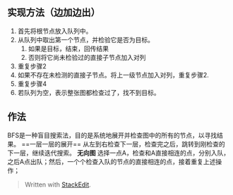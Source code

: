 

## 实现方法（边加边出）
1. 首先将根节点放入队列中。
2. 从队列中取出第一个节点，并检验它是否为目标。
	1. 如果是目标，结束，回传结果
	2. 否则将它尚未检验过的直接子节点加入对列
3. 重复步骤2
4. 如果不存在未检测的直接子节点。将上一级节点加入对列，重复步骤2.
5. 重复步骤4
6. 若队列为空，表示整张图都检查过了，找不到目标。
## 作法
BFS是一种盲目搜索法，目的是系统地展开并检查图中的所有的节点，以寻找结果。
==一层一层的展开==
从左到右检查下一层，检查完之后，跳转到刚检查的下一层，继续迭代搜索。
**无向图**
选择一点A，检查和A直接相连的点，分别入队，之后A点出队；然后，一个个检查入队的节点的直接相连的点，接着重复上述操作；




> Written with [StackEdit](https://stackedit.io/).
<!--stackedit_data:
eyJoaXN0b3J5IjpbMTI3NTQ2NDc2MF19
-->